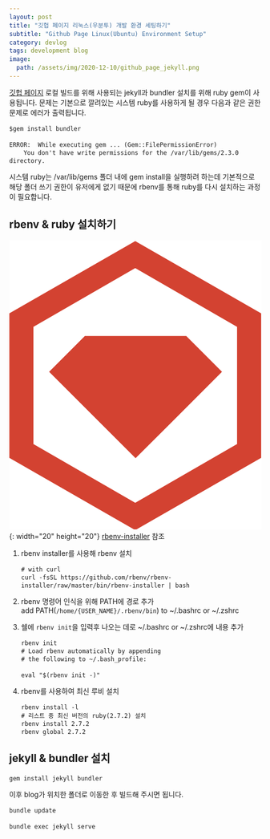 ```yaml
---
layout: post
title: "깃헙 페이지 리눅스(우분투) 개발 환경 세팅하기"
subtitle: "Github Page Linux(Ubuntu) Environment Setup"
category: devlog
tags: development blog
image:
  path: /assets/img/2020-12-10/github_page_jekyll.png
---
```


[깃헙 페이지](https://jekyllrb.com/docs/) 로컬 빌드를 위해 사용되는 jekyll과 bundler 설치를 위해 ruby gem이 사용됩니다.
문제는 기본으로 깔려있는 시스템 ruby를 사용하게 될 경우 다음과 같은 권한 문제로 에러가 출력됩니다.

```console
$gem install bundler

ERROR:  While executing gem ... (Gem::FilePermissionError)
    You don't have write permissions for the /var/lib/gems/2.3.0 directory.
```

시스템 ruby는 /var/lib/gems 폴더 내에 gem install을 실행하려 하는데 기본적으로 해당 폴더 쓰기 권한이 유저에게 없기 때문에
rbenv를 통해 ruby를 다시 설치하는 과정이 필요합니다.

<!--more-->

## rbenv & ruby 설치하기

![ruby gem](/assets/img/2020-12-10/rubygems.svg){: width="20" height="20"}
[rbenv-installer](https://github.com/rbenv/rbenv-installer#rbenv-installer) 참조

1. rbenv installer를 사용해 rbenv 설치

   ```console
   # with curl
   curl -fsSL https://github.com/rbenv/rbenv-installer/raw/master/bin/rbenv-installer | bash
   ```

2. rbenv 명령어 인식을 위해 PATH에 경로 추가<br>
   add PATH(`/home/{USER_NAME}/.rbenv/bin`) to ~/.bashrc or ~/.zshrc

3. 쉘에 `rbenv init`을 입력후 나오는 데로 ~/.bashrc or ~/.zshrc에 내용 추가

   ```console
   rbenv init
   # Load rbenv automatically by appending
   # the following to ~/.bash_profile:

   eval "$(rbenv init -)"
   ```

4. rbenv를 사용하여 최신 루비 설치

   ```console
   rbenv install -l
   # 리스트 중 최신 버전의 ruby(2.7.2) 설치
   rbenv install 2.7.2
   rbenv global 2.7.2
   ```

## jekyll & bundler 설치

```console
gem install jekyll bundler
```

이후 blog가 위치한 폴더로 이동한 후 빌드해 주시면 됩니다.

```console
bundle update

bundle exec jekyll serve
```

